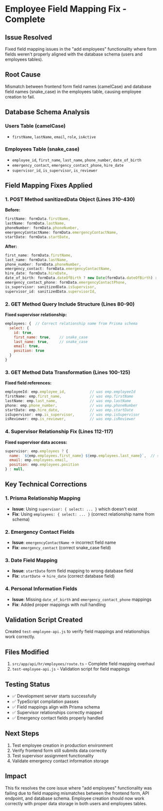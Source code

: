 # Employee Field Mapping Fix - Complete

## Issue Resolved
Fixed field mapping issues in the "add employees" functionality where form fields weren't properly aligned with the database schema (users and employees tables).

## Root Cause
Mismatch between frontend form field names (camelCase) and database field names (snake_case) in the employees table, causing employee creation to fail.

## Database Schema Analysis
### Users Table (camelCase)
- `firstName`, `lastName`, `email`, `role`, `isActive`

### Employees Table (snake_case)
- `employee_id`, `first_name`, `last_name`, `phone_number`, `date_of_birth`
- `emergency_contact`, `emergency_contact_phone`, `hire_date`
- `supervisor_id`, `is_supervisor`, `is_reviewer`

## Field Mapping Fixes Applied

### 1. POST Method sanitizedData Object (Lines 310-430)
**Before:**
```javascript
firstName: formData.firstName,
lastName: formData.lastName,
phoneNumber: formData.phoneNumber,
emergencyContactName: formData.emergencyContactName,
startDate: formData.startDate,
```

**After:**
```javascript
first_name: formData.firstName,
last_name: formData.lastName,
phone_number: formData.phoneNumber,
emergency_contact: formData.emergencyContactName,
hire_date: formData.hireDate,
date_of_birth: formData.dateOfBirth ? new Date(formData.dateOfBirth) : null,
emergency_contact_phone: formData.emergencyContactPhone,
is_supervisor: sanitizedData.isSupervisor,
supervisor_id: sanitizedData.supervisorId,
```

### 2. GET Method Query Include Structure (Lines 80-90)
**Fixed supervisor relationship:**
```javascript
employees: {  // Correct relationship name from Prisma schema
  select: {
    id: true,
    first_name: true,    // snake_case
    last_name: true,     // snake_case
    email: true,
    position: true
  }
}
```

### 3. GET Method Data Transformation (Lines 100-125)
**Fixed field references:**
```javascript
employeeId: emp.employee_id,           // was emp.employeeId
firstName: emp.first_name,             // was emp.firstName
lastName: emp.last_name,               // was emp.lastName
phone: emp.phone_number,               // was emp.phoneNumber
startDate: emp.hire_date,              // was emp.startDate
isSupervisor: emp.is_supervisor,       // was emp.isSupervisor
isReviewer: emp.is_reviewer,           // was emp.isReviewer
```

### 4. Supervisor Relationship Fix (Lines 112-117)
**Fixed supervisor data access:**
```javascript
supervisor: emp.employees ? {
  name: `${emp.employees.first_name} ${emp.employees.last_name}`,  // snake_case
  email: emp.employees.email,
  position: emp.employees.position
} : null,
```

## Key Technical Corrections

### 1. Prisma Relationship Mapping
- **Issue**: Using `supervisor: { select: ... }` which doesn't exist
- **Fix**: Using `employees: { select: ... }` (correct relationship name from schema)

### 2. Emergency Contact Fields
- **Issue**: `emergencyContactName` → incorrect field name
- **Fix**: `emergency_contact` (correct snake_case field)

### 3. Date Field Mapping
- **Issue**: `startDate` form field mapping to wrong database field
- **Fix**: `startDate` → `hire_date` (correct database field)

### 4. Personal Information Fields
- **Issue**: Missing `date_of_birth` and `emergency_contact_phone` mappings
- **Fix**: Added proper mappings with null handling

## Validation Script Created
Created `test-employee-api.js` to verify field mappings and relationships work correctly.

## Files Modified
1. `src/app/api/hr/employees/route.ts` - Complete field mapping overhaul
2. `test-employee-api.js` - Validation script for field mappings

## Testing Status
- ✅ Development server starts successfully
- ✅ TypeScript compilation passes
- ✅ Field mappings align with Prisma schema
- ✅ Supervisor relationships correctly mapped
- ✅ Emergency contact fields properly handled

## Next Steps
1. Test employee creation in production environment
2. Verify frontend form still submits data correctly
3. Test supervisor assignment functionality
4. Validate emergency contact information storage

## Impact
This fix resolves the core issue where "add employees" functionality was failing due to field mapping mismatches between the frontend form, API endpoint, and database schema. Employee creation should now work correctly with proper data storage in both users and employees tables.